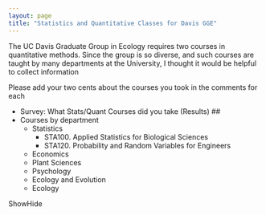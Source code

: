 ```yaml
---
layout: page
title: "Statistics and Quantitative Classes for Davis GGE"
---
```


The UC Davis Graduate Group in Ecology requires two courses in quantitative methods.  Since the group is so diverse, and such courses are taught by many departments at the University, I thought it would be helpful to collect information 

Please add your two cents about the courses you took in the comments for each 


-  <a onclick="navigate('/statsclasses/STA100.html')">Survey: What Stats/Quant Courses did you take</a><a onclick="chgifr('/statsclasses/STA100.html', 'classframe')"> (Results)</a> ##
-  Courses by department
    - Statistics
        -  <a onclick="chgifr('/statsclasses/STA100.html', 'classframe')">STA100. Applied Statistics for Biological Sciences</a>
        -  <a onclick="chgifr('/statsclasses/STA120.html', 'classframe')">STA120. Probability and Random Variables for Engineers</a>
    - Economics
    - Plant Sciences
    - Psychology
    - Ecology and Evolution
    - Ecology


<a onclick="showhide('classframe');">ShowHide</a>

<iframe width="800" height="800" src="" id="classframe" name="classframe" frameborder="0" scrolling="no" allowtransparency="true"></iframe>

